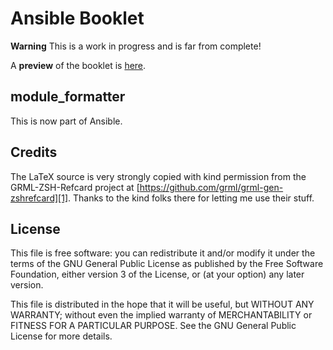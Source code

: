 # Ansible Booklet

**Warning** This is a work in progress and is far from complete!

A **preview** of the booklet is [here](https://github.com/downloads/jpmens/ansible-booklet/ansible-booklet.pdf).

## module_formatter

This is now part of Ansible.

## Credits

The LaTeX source is very strongly copied with kind permission from the GRML-ZSH-Refcard
project at [https://github.com/grml/grml-gen-zshrefcard][1]. Thanks to the kind folks there
for letting me use their stuff.

## License

This file is free software: you can redistribute it and/or modify
it under the terms of the GNU General Public License as published by
the Free Software Foundation, either version 3 of the License, or
(at your option) any later version.

This file is distributed in the hope that it will be useful,
but WITHOUT ANY WARRANTY; without even the implied warranty of
MERCHANTABILITY or FITNESS FOR A PARTICULAR PURPOSE.  See the
GNU General Public License for more details.


  [1]: https://github.com/grml/grml-gen-zshrefcard
